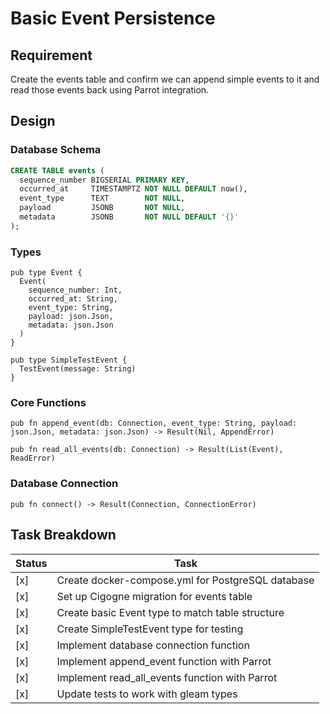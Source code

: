 # Basic Event Persistence

## Requirement
Create the events table and confirm we can append simple events to it and read those events back using Parrot integration.

## Design

### Database Schema
```sql
CREATE TABLE events (
  sequence_number BIGSERIAL PRIMARY KEY,
  occurred_at     TIMESTAMPTZ NOT NULL DEFAULT now(),
  event_type      TEXT        NOT NULL,
  payload         JSONB       NOT NULL,
  metadata        JSONB       NOT NULL DEFAULT '{}'
);
```

### Types
```gleam
pub type Event {
  Event(
    sequence_number: Int,
    occurred_at: String,
    event_type: String,
    payload: json.Json,
    metadata: json.Json
  )
}

pub type SimpleTestEvent {
  TestEvent(message: String)
}
```

### Core Functions
```gleam
pub fn append_event(db: Connection, event_type: String, payload: json.Json, metadata: json.Json) -> Result(Nil, AppendError)

pub fn read_all_events(db: Connection) -> Result(List(Event), ReadError)
```

### Database Connection
```gleam
pub fn connect() -> Result(Connection, ConnectionError)
```

## Task Breakdown

| Status | Task |
|--------|------|
| [x] | Create docker-compose.yml for PostgreSQL database |
| [x] | Set up Cigogne migration for events table |
| [x] | Create basic Event type to match table structure |
| [x] | Create SimpleTestEvent type for testing |
| [x] | Implement database connection function |
| [x] | Implement append_event function with Parrot |
| [x] | Implement read_all_events function with Parrot |
| [x] | Update tests to work with gleam types |
